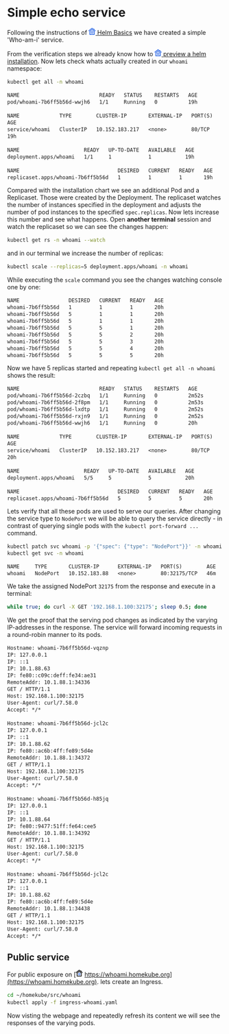 # Simple echo service

Following the instructions of [![](images/ico/color/homekube_16.png) Helm Basics](helm-basics.md) 
we have created a simple 'Who-am-i' service. 

From the verification steps we already know how to 
[![](images/ico/color/homekube_16.png) preview a helm installation](helm-basics.md#verify).
Now lets check whats actually created in our `whoami` namespace:

```bash
kubectl get all -n whoami
```
```text
NAME                          READY   STATUS    RESTARTS   AGE
pod/whoami-7b6ff5b56d-wwjh6   1/1     Running   0          19h

NAME             TYPE        CLUSTER-IP       EXTERNAL-IP   PORT(S)   AGE
service/whoami   ClusterIP   10.152.183.217   <none>        80/TCP    19h

NAME                     READY   UP-TO-DATE   AVAILABLE   AGE
deployment.apps/whoami   1/1     1            1           19h

NAME                                DESIRED   CURRENT   READY   AGE
replicaset.apps/whoami-7b6ff5b56d   1         1         1       19h
```

Compared with the installation chart we see an additional Pod and a Replicaset. Those were created
by the Deployment. The replicaset watches the number of instances specified in the deployment
and adjusts the number of pod instances to the specified `spec.replicas`. Now lets 
increase this number and see what happens. Open **another terminal** session and watch 
the replicaset so we can see the changes happen:
```bash
kubectl get rs -n whoami --watch
```

and in our terminal we increase the number of replicas:

```bash
kubectl scale --replicas=5 deployment.apps/whoami -n whoami
```

While executing the `scale` command you see the changes watching console one by one:
```text
NAME                DESIRED   CURRENT   READY   AGE
whoami-7b6ff5b56d   1         1         1       20h
whoami-7b6ff5b56d   5         1         1       20h
whoami-7b6ff5b56d   5         1         1       20h
whoami-7b6ff5b56d   5         5         1       20h
whoami-7b6ff5b56d   5         5         2       20h
whoami-7b6ff5b56d   5         5         3       20h
whoami-7b6ff5b56d   5         5         4       20h
whoami-7b6ff5b56d   5         5         5       20h
```

Now we have 5 replicas started and repeating `kubectl get all -n whoami` shows the result:
```text
NAME                          READY   STATUS    RESTARTS   AGE
pod/whoami-7b6ff5b56d-2czbq   1/1     Running   0          2m52s
pod/whoami-7b6ff5b56d-2f8pm   1/1     Running   0          2m53s
pod/whoami-7b6ff5b56d-lxdtp   1/1     Running   0          2m52s
pod/whoami-7b6ff5b56d-rxjn9   1/1     Running   0          2m52s
pod/whoami-7b6ff5b56d-wwjh6   1/1     Running   0          20h

NAME             TYPE        CLUSTER-IP       EXTERNAL-IP   PORT(S)   AGE
service/whoami   ClusterIP   10.152.183.217   <none>        80/TCP    20h

NAME                     READY   UP-TO-DATE   AVAILABLE   AGE
deployment.apps/whoami   5/5     5            5           20h

NAME                                DESIRED   CURRENT   READY   AGE
replicaset.apps/whoami-7b6ff5b56d   5         5         5       20h
```

Lets verify that all these pods are used to serve our queries. After changing
the service type to `NodePort` we will be able to query the service directly - 
in contrast of querying single pods with the `kubectl port-forward ...` command.

```bash
kubectl patch svc whoami -p '{"spec": {"type": "NodePort"}}' -n whoami
kubectl get svc -n whoami
```
```text
NAME     TYPE       CLUSTER-IP      EXTERNAL-IP   PORT(S)        AGE
whoami   NodePort   10.152.183.88   <none>        80:32175/TCP   46m
```

We take the assigned NodePort `32175` from the response and execute in a terminal:
```bash
while true; do curl -X GET '192.168.1.100:32175'; sleep 0.5; done
```
We get the proof that the serving pod changes as indicated
by the varying IP-addresses in the response. The service will
forward incoming requests in a round-robin manner to its pods.

```text
Hostname: whoami-7b6ff5b56d-vqznp
IP: 127.0.0.1
IP: ::1
IP: 10.1.88.63
IP: fe80::c09c:deff:fe34:ae31
RemoteAddr: 10.1.88.1:34336
GET / HTTP/1.1
Host: 192.168.1.100:32175
User-Agent: curl/7.58.0
Accept: */*

Hostname: whoami-7b6ff5b56d-jcl2c
IP: 127.0.0.1
IP: ::1
IP: 10.1.88.62
IP: fe80::ac6b:4ff:fe89:5d4e
RemoteAddr: 10.1.88.1:34372
GET / HTTP/1.1
Host: 192.168.1.100:32175
User-Agent: curl/7.58.0
Accept: */*

Hostname: whoami-7b6ff5b56d-h85jq
IP: 127.0.0.1
IP: ::1
IP: 10.1.88.64
IP: fe80::9477:51ff:fe64:cee5
RemoteAddr: 10.1.88.1:34392
GET / HTTP/1.1
Host: 192.168.1.100:32175
User-Agent: curl/7.58.0
Accept: */*

Hostname: whoami-7b6ff5b56d-jcl2c
IP: 127.0.0.1
IP: ::1
IP: 10.1.88.62
IP: fe80::ac6b:4ff:fe89:5d4e
RemoteAddr: 10.1.88.1:34438
GET / HTTP/1.1
Host: 192.168.1.100:32175
User-Agent: curl/7.58.0
Accept: */*
```

## Public service
For public exposure on 
[![](images/ico/color/homekube_link_16.png) https://whoami.homekube.org](https://whoami.homekube.org).
lets create an Ingress.

```bash
cd ~/homekube/src/whoami
kubectl apply -f ingress-whoami.yaml
```
Now visting the webpage and repeatedly refresh its content we will see the responses of the varying pods.
